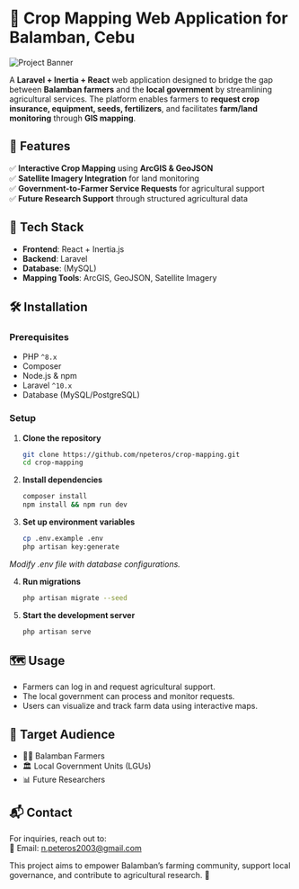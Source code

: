 # 🌾 Crop Mapping Web Application for Balamban, Cebu

![Project Banner](https://via.placeholder.com/1200x400.png?text=Crop+Mapping+Web+App)

A **Laravel + Inertia + React** web application designed to bridge the gap between **Balamban farmers** and the **local government** by streamlining agricultural services. The platform enables farmers to **request crop insurance, equipment, seeds, fertilizers**, and facilitates **farm/land monitoring** through **GIS mapping**.

## 🚀 Features

✅ **Interactive Crop Mapping** using **ArcGIS & GeoJSON**  
✅ **Satellite Imagery Integration** for land monitoring  
✅ **Government-to-Farmer Service Requests** for agricultural support  
✅ **Future Research Support** through structured agricultural data

## 📌 Tech Stack

-   **Frontend**: React + Inertia.js
-   **Backend**: Laravel
-   **Database**: (MySQL)
-   **Mapping Tools**: ArcGIS, GeoJSON, Satellite Imagery

## 🛠 Installation

### Prerequisites

-   PHP `^8.x`
-   Composer
-   Node.js & npm
-   Laravel `^10.x`
-   Database (MySQL/PostgreSQL)

### Setup

1. **Clone the repository**
    ```sh
    git clone https://github.com/npeteros/crop-mapping.git
    cd crop-mapping

    ```
2. **Install dependencies**
    ```sh
    composer install
    npm install && npm run dev

    ```
3. **Set up environment variables**
    ```sh
    cp .env.example .env
    php artisan key:generate

    ```

_Modify .env file with database configurations._

4. **Run migrations**

    ```sh
    php artisan migrate --seed

    ```

5. **Start the development server**

    ```sh
    php artisan serve

    ```

## 🗺 Usage

-   Farmers can log in and request agricultural support.
-   The local government can process and monitor requests.
-   Users can visualize and track farm data using interactive maps.

## 🎯 Target Audience

-   👨‍🌾 Balamban Farmers
-   🏛 Local Government Units (LGUs)
-   📊 Future Researchers

## 📬 Contact

For inquiries, reach out to:  
 📧 Email: n.peteros2003@gmail.com

This project aims to empower Balamban’s farming community, support local governance, and contribute to agricultural research. 🌱
